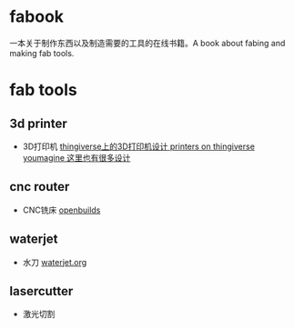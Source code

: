 # fabook
一本关于制作东西以及制造需要的工具的在线书籍。A book about fabing and making fab tools.

# fab tools
## 3d printer
- 3D打印机
[thingiverse上的3D打印机设计 printers on thingiverse](http://www.thingiverse.com/explore/popular/3d-printing/3d-printers)
[youmagine 这里也有很多设计](https://www.youmagine.com)
## cnc router
- CNC铣床
[openbuilds](http://openbuilds.com)
## waterjet
- 水刀
[waterjet.org](http://waterjets.org)
## lasercutter
- 激光切割
